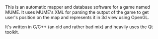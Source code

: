 This is an automatic mapper and database software for a game named MUME. It uses MUME's XML for parsing the output of the game to get user's position on the map and represents it in 3d view using OpenGL.

It's written in C/C++ (an old and rather bad mix) and heavily uses the Qt toolkit.